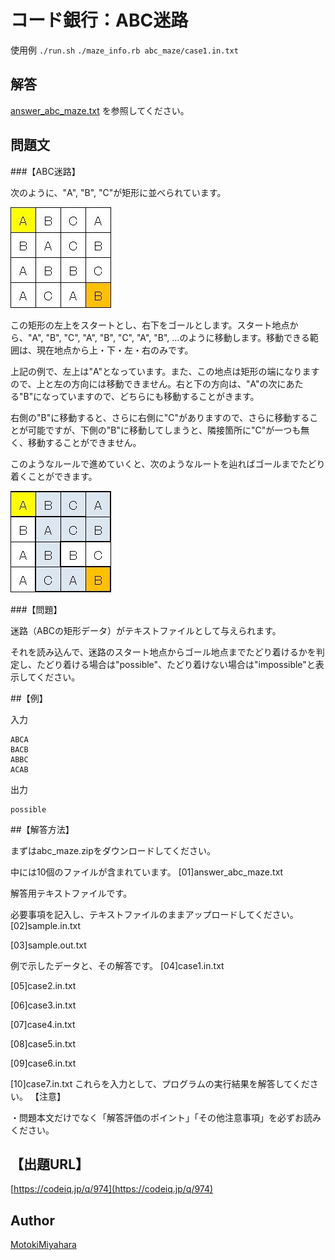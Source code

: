 コード銀行：ABC迷路
====

使用例
`./run.sh`
`./maze_info.rb abc_maze/case1.in.txt`


## 解答
[answer_abc_maze.txt](answer_abc_maze.txt) を参照してください。


## 問題文
###【ABC迷路】

次のように、"A", "B", "C"が矩形に並べられています。

![maze01.jpg](images/maze01.jpg)

この矩形の左上をスタートとし、右下をゴールとします。スタート地点から、"A", "B", "C", "A", "B", "C", "A", "B", …のように移動します。移動できる範囲は、現在地点から上・下・左・右のみです。

上記の例で、左上は"A"となっています。また、この地点は矩形の端になりますので、上と左の方向には移動できません。右と下の方向は、"A"の次にあたる"B"になっていますので、どちらにも移動することがきます。


右側の"B"に移動すると、さらに右側に"C"がありますので、さらに移動することが可能ですが、下側の"B"に移動してしまうと、隣接箇所に"C"が一つも無く、移動することができません。

このようなルールで進めていくと、次のようなルートを辿ればゴールまでたどり着くことができます。

![maze02.jpg](images/maze02.jpg)

###【問題】

迷路（ABCの矩形データ）がテキストファイルとして与えられます。


それを読み込んで、迷路のスタート地点からゴール地点までたどり着けるかを判定し、たどり着ける場合は"possible"、たどり着けない場合は"impossible"と表示してください。

##【例】

入力

    ABCA
    BACB
    ABBC
    ACAB
出力

    possible

##【解答方法】

まずはabc_maze.zipをダウンロードしてください。

中には10個のファイルが含まれています。
[01]answer_abc_maze.txt

解答用テキストファイルです。

必要事項を記入し、テキストファイルのままアップロードしてください。
[02]sample.in.txt

[03]sample.out.txt

例で示したデータと、その解答です。
[04]case1.in.txt

[05]case2.in.txt

[06]case3.in.txt

[07]case4.in.txt

[08]case5.in.txt

[09]case6.in.txt

[10]case7.in.txt
これらを入力として、プログラムの実行結果を解答してください。
【注意】

・問題本文だけでなく「解答評価のポイント」「その他注意事項」を必ずお読みください。



## 【出題URL】
[https://codeiq.jp/q/974](https://codeiq.jp/q/974)

## Author
[MotokiMiyahara](https://github.com/MotokiMiyahara/)



